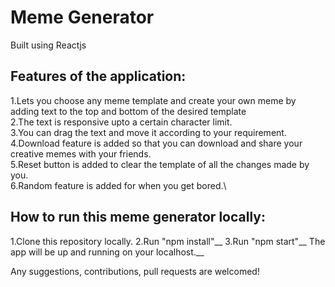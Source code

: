 # Meme Generator
Built using Reactjs

## Features of the application:
1.Lets you choose any meme template and create your own meme by adding text to the top and bottom of the desired template\
2.The text is responsive upto a certain character limit.\
3.You can drag the text and move it according to your requirement.\
4.Download feature is added so that you can download and share your creative memes with your friends.\
5.Reset button is added to clear the template of all the changes made by you.\
6.Random feature is added for when you get bored.\

## How to run this meme generator locally:
1.Clone this repository locally.
2.Run "npm install"__
3.Run "npm start"__
The app will be up and running on your localhost.__

Any suggestions, contributions, pull requests are welcomed!
